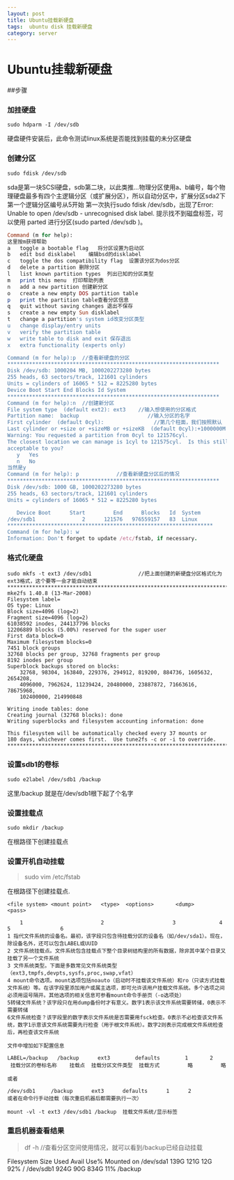 ```yaml
---
layout: post
title: Ubuntu挂载新硬盘
tags:  ubuntu disk 挂载新硬盘
category: server
---
```



# Ubuntu挂载新硬盘

##步骤

### 加挂硬盘
    sudo hdparm -I /dev/sdb
硬盘硬件安装后，此命令测试linux系统是否能找到挂载的未分区硬盘


### 创建分区
    sudo fdisk /dev/sdb
 sda是第一块SCSI硬盘，sdb第二块，以此类推...物理分区使用a、b编号，每个物理硬盘最多有四个主逻辑分区（或扩展分区），所以自动分区中，扩展分区sda2下第一个逻辑分区编号从5开始
第一次执行sudo fdisk /dev/sdb，出现了Error: Unable to open /dev/sdb - unrecognised disk label.  提示找不到磁盘标签，可以使用 parted 进行分区(sudo parted  /dev/sdb )。

```ruby
Command (m for help):
这里按m获得帮助
a   toggle a bootable flag   将分区设置为启动区
b   edit bsd disklabel    编辑bsd的disklabel
c   toggle the dos compatibility flag  设置该分区为dos分区
d   delete a partition 删除分区
l   list known partition types  列出已知的分区类型
m   print this menu  打印帮助列表
n   add a new partition 创建新分区
o   create a new empty DOS partition table
p   print the partition table查看分区信息
q   quit without saving changes 退出不保存
s   create a new empty Sun disklabel
t   change a partition's system id改变分区类型
u   change display/entry units
v   verify the partition table
w   write table to disk and exit 保存退出
x   extra functionality (experts only)

Command (m for help):p  //查看新硬盘的分区
********************************************************************
Disk /dev/sdb: 1000204 MB, 1000202273280 bytes
255 heads, 63 sectors/track, 121601 cylinders
Units = cylinders of 16065 * 512 = 8225280 bytes
Device Boot Start End Blocks Id System
********************************************************************
Command (m for help):n  //创建新分区
File system type  (default ext2): ext3    //输入想使用的分区格式
Partition name:  backup                      //输入分区的名字
First cylinder  (default 0cyl):                //第几个柱面，我们按照默认
Last cylinder or +size or +sizeMB or +sizeKB  (default 0cyl):+1000000M    //这里我们按大小输入 即+1000000M (注意这个M为大写)
Warning: You requested a partition from 0cyl to 121576cyl.
The closest location we can manage is 1cyl to 121575cyl.  Is this still
acceptable to you?
   y   Yes
   n   No
当然是y
Command (m for help): p            //查看新硬盘分区后的情况
********************************************************************
Disk /dev/sdb: 1000 GB, 1000202273280 bytes
255 heads, 63 sectors/track, 121601 cylinders
Units = cylinders of 16065 * 512 = 8225280 bytes

   Device Boot      Start         End      Blocks   Id  System
/dev/sdb1               2      121576   976559157   83  Linux
******************************************************************
Command (m for help): w
Information: Don't forget to update /etc/fstab, if necessary.            //写入硬盘分区属性并结束
```

### 格式化硬盘
```console
sudo mkfs -t ext3 /dev/sdb1               //把上面创建的新硬盘分区格式化为ext3格式，这个要等一会才能自动结束
********************************************************************************
mke2fs 1.40.8 (13-Mar-2008)
Filesystem label=
OS type: Linux
Block size=4096 (log=2)
Fragment size=4096 (log=2)
61038592 inodes, 244137796 blocks
12206889 blocks (5.00%) reserved for the super user
First data block=0
Maximum filesystem blocks=0
7451 block groups
32768 blocks per group, 32768 fragments per group
8192 inodes per group
Superblock backups stored on blocks:
    32768, 98304, 163840, 229376, 294912, 819200, 884736, 1605632, 2654208,
    4096000, 7962624, 11239424, 20480000, 23887872, 71663616, 78675968,
    102400000, 214990848

Writing inode tables: done
Creating journal (32768 blocks): done
Writing superblocks and filesystem accounting information: done

This filesystem will be automatically checked every 37 mounts or
180 days, whichever comes first.  Use tune2fs -c or -i to override.
********************************************************************************
```

### 设置sdb1的卷标
    sudo e2label /dev/sdb1 /backup
这里/backup 就是在/dev/sdb1根下起了个名字


### 设置挂载点
    sudo mkdir /backup
在根路径下创建挂载点


### 设置开机自动挂载

>sudo vim /etc/fstab

在根路径下创建挂载点.

```console
<file system> <mount point>   <type>  <options>       <dump>      <pass>

    1                         2                      3              4                   5                6
1 指代文件系统的设备名。最初，该字段只包含待挂载分区的设备名（如/dev/sda1）。现在，除设备名外，还可以包含LABEL或UUID
2 文件系统挂载点。文件系统包含挂载点下整个目录树结构里的所有数据，除非其中某个目录又挂载了另一个文件系统
3 文件系统类型。下面是多数常见文件系统类型（ext3,tmpfs,devpts,sysfs,proc,swap,vfat）
4 mount命令选项。mount选项包括noauto（启动时不挂载该文件系统）和ro（只读方式挂载文件系统）等。在该字段里添加用户或属主选项，即可允许该用户挂载文件系统。多个选项之间必须用逗号隔开。其他选项的相关信息可参看mount命令手册页（-o选项处）
5转储文件系统？该字段只在用dump备份时才有意义。数字1表示该文件系统需要转储，0表示不需要转储
6文件系统检查？该字段里的数字表示文件系统是否需要用fsck检查。0表示不必检查该文件系统，数字1示意该文件系统需要先行检查（用于根文件系统）。数字2则表示完成根文件系统检查后，再检查该文件系统

文件中增加如下配置信息

LABEL=/backup   /backup      ext3        defaults        1       2
 挂载分区的卷标名称    挂载点  挂载分区文件类型  挂载方式         略         略

或者

/dev/sdb1     /backup      ext3      defaults      1      2
或者在命令行手动挂载（每次重启机器后都需要执行一次）

mount -vl -t ext3 /dev/sdb1 /backup  挂载文件系统/显示标签
```

### 重启机器查看结果

>df -h //查看分区空间使用情况，就可以看到/backup已经自动挂载

Filesystem            Size  Used Avail Use% Mounted on
/dev/sda1             139G  121G   12G  92% /
/dev/sdb1             924G   90G  834G   11% /backup






